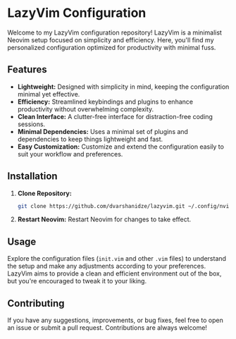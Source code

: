 # LazyVim Configuration

Welcome to my LazyVim configuration repository! LazyVim is a minimalist Neovim setup focused on simplicity and efficiency. Here, you'll find my personalized configuration optimized for productivity with minimal fuss.

## Features

- **Lightweight:** Designed with simplicity in mind, keeping the configuration minimal yet effective.
- **Efficiency:** Streamlined keybindings and plugins to enhance productivity without overwhelming complexity.
- **Clean Interface:** A clutter-free interface for distraction-free coding sessions.
- **Minimal Dependencies:** Uses a minimal set of plugins and dependencies to keep things lightweight and fast.
- **Easy Customization:** Customize and extend the configuration easily to suit your workflow and preferences.

## Installation

1. **Clone Repository:**
    ```bash
    git clone https://github.com/dvarshanidze/lazyvim.git ~/.config/nvim
    ```
    
2. **Restart Neovim:**
    Restart Neovim for changes to take effect.

## Usage

Explore the configuration files (`init.vim` and other `.vim` files) to understand the setup and make any adjustments according to your preferences. LazyVim aims to provide a clean and efficient environment out of the box, but you're encouraged to tweak it to your liking.

## Contributing

If you have any suggestions, improvements, or bug fixes, feel free to open an issue or submit a pull request. Contributions are always welcome!
